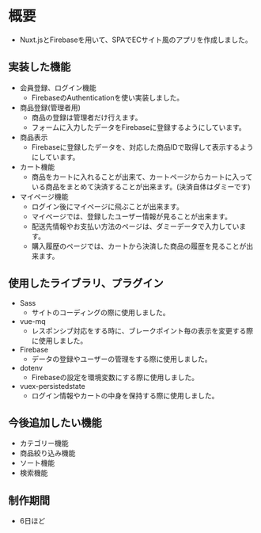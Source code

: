 # 概要
- Nuxt.jsとFirebaseを用いて、SPAでECサイト風のアプリを作成しました。

## 実装した機能
- 会員登録、ログイン機能
  - FirebaseのAuthenticationを使い実装しました。
- 商品登録(管理者用)
  - 商品の登録は管理者だけ行えます。
  - フォームに入力したデータをFirebaseに登録するようにしています。
- 商品表示
  - Firebaseに登録したデータを、対応した商品IDで取得して表示するようにしています。
- カート機能
  - 商品をカートに入れることが出来て、カートページからカートに入っている商品をまとめて決済することが出来ます。(決済自体はダミーです)
- マイページ機能
  - ログイン後にマイページに飛ぶことが出来ます。
  - マイページでは、登録したユーザー情報が見ることが出来ます。
  - 配送先情報やお支払い方法のページは、ダミーデータで入力しています。
  - 購入履歴のページでは、カートから決済した商品の履歴を見ることが出来ます。

## 使用したライブラリ、プラグイン
- Sass
  - サイトのコーディングの際に使用しました。
- vue-mq
  - レスポンシブ対応をする時に、ブレークポイント毎の表示を変更する際に使用しました。
- Firebase
  - データの登録やユーザーの管理をする際に使用しました。
- dotenv
  - Firebaseの設定を環境変数にする際に使用しました。
- vuex-persistedstate
  - ログイン情報やカートの中身を保持する際に使用しました。


## 今後追加したい機能
- カテゴリー機能
- 商品絞り込み機能
- ソート機能
- 検索機能

## 制作期間
- 6日ほど